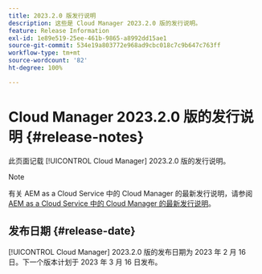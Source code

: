 ```yaml
---
title: 2023.2.0 版发行说明
description: 这些是 Cloud Manager 2023.2.0 版的发行说明。
feature: Release Information
exl-id: 1e89e519-25ee-461b-9865-a8992dd15ae1
source-git-commit: 534e19a803772e968ad9cbc018c7c9b647c763ff
workflow-type: tm+mt
source-wordcount: '82'
ht-degree: 100%

---
```


# Cloud Manager 2023.2.0 版的发行说明 {#release-notes}

此页面记载 [!UICONTROL Cloud Manager] 2023.2.0 版的发行说明。

>[!NOTE]
>
>有关 AEM as a Cloud Service 中的 Cloud Manager 的最新发行说明，请参阅 [AEM as a Cloud Service 中的 Cloud Manager 的最新发行说明](https://experienceleague.adobe.com/docs/experience-manager-cloud-service/content/implementing/using-cloud-manager/release-notes-cloud-manager/release-notes-cm-current.html)。

## 发布日期 {#release-date}

[!UICONTROL Cloud Manager] 2023.2.0 版的发布日期为 2023 年 2 月 16 日。下一个版本计划于 2023 年 3 月 16 日发布。
